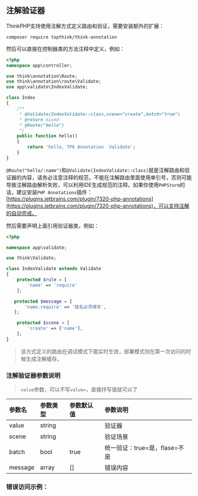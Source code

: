## 注解验证器

ThinkPHP支持使用注解方式定义路由和验证，需要安装额外的扩展：

```
composer require topthink/think-annotation
```

然后可以直接在控制器类的方法注释中定义，例如：

```php
<?php
namespace app\controller;

use think\annotation\Route;
use think\annotation\route\Validate; 
use app\validate\IndexValidate; 

class Index
{
    /**
     * @Validate(IndexValidate::class,scene="create",batch="true")
     * @return mixed
     * @Route("hello")
     */
	public function hello()
    {
    	return 'hello, TP6 Annotation  Validate';
    }
}
```

`@Route("hello/:name")`和`@Validate(IndexValidate::class)`就是注解路由和验证器的内容，请务必注意注释的规范，不能在注解路由里面使用单引号，否则可能导致注解路由解析失败，可以利用IDE生成规范的注释。如果你使用`PHPStorm`的话，建议安装`PHP Annotations`插件：[https://plugins.jetbrains.com/plugin/7320-php-annotations](https://plugins.jetbrains.com/plugin/7320-php-annotations)，可以支持注解的自动完成。

然后需要声明上面引用验证器类，例如：

```php
<?php

namespace app\validate;

use think\Validate;

class IndexValidate extends Validate
{
    protected $rule = [
        'name' => 'require'
    ];

   protected $message = [
       'name.require' => '姓名必须填写',
   ];

    protected $scene = [
        'create' => ['name'],
    ];
}
```

> 该方式定义的路由在调试模式下面实时生效，部署模式则在第一次访问的时候生成注解缓存。

### 注解验证器参数说明

> `value`参数，可以不写`value=`，直接抒写值就可以了

| 参数名 | 参数类型 | 参数默认值 | 参数说明 |
| :--- | :--- | :--- | :--- |
| value | string |  | 验证器 |
| scene | string |  | 验证场景 |
| batch | bool | true | 统一验证：true=是，flase=不是 |
| message | array | \[\] | 错误内容 |

### 错误访问示例：



